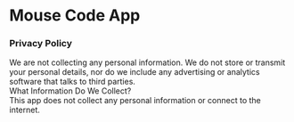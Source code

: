# Mouse Code App
### Privacy Policy 
We are not collecting any personal information. We do not store or transmit your personal details, nor do we include any advertising or analytics software that talks to third parties. <br />
What Information Do We Collect? <br />
This app does not collect any personal information or connect to the internet.

